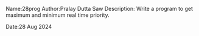 Name:28prog
Author:Pralay Dutta Saw
Description:
Write a program to get maximum and minimum real time priority.

Date:28 Aug 2024
